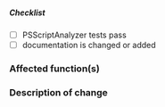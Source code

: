 <!--
Thank you for your pull request. Please provide a description above and review
the requirements below.

Bug fixes and new features should include tests.

-->

<!-- _Please make sure to review and check all of these items:_ -->


##### Checklist
<!-- Remove items that do not apply. For completed items, change [ ] to [x]. -->

- [ ] PSScriptAnalyzer tests pass
- [ ] documentation is changed or added

<!-- _NOTE: these things are not required to open a PR and can be done afterwards / while the PR is open._ -->

### Affected function(s)
<!-- Please provide affected function(s). -->

### Description of change
<!-- Please provide a description of the change here. -->